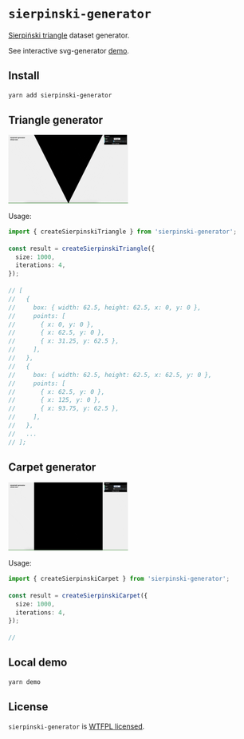 # `sierpinski-generator`

[Sierpiński triangle](https://en.wikipedia.org/wiki/Sierpi%C5%84ski_triangle) dataset generator.

See interactive svg-generator [demo](https://iam-medvedev.github.io/sierpinski-generator/).

## Install

```sh
yarn add sierpinski-generator
```

## Triangle generator

<img src="./demo/triangle.gif" width="240" />

Usage:

```ts
import { createSierpinskiTriangle } from 'sierpinski-generator';

const result = createSierpinskiTriangle({
  size: 1000,
  iterations: 4,
});

// [
//   {
//     box: { width: 62.5, height: 62.5, x: 0, y: 0 },
//     points: [
//       { x: 0, y: 0 },
//       { x: 62.5, y: 0 },
//       { x: 31.25, y: 62.5 },
//     ],
//   },
//   {
//     box: { width: 62.5, height: 62.5, x: 62.5, y: 0 },
//     points: [
//       { x: 62.5, y: 0 },
//       { x: 125, y: 0 },
//       { x: 93.75, y: 62.5 },
//     ],
//   },
//   ...
// ];
```

## Carpet generator

<img src="./demo/carpet.gif" width="240" />

Usage:

```ts
import { createSierpinskiCarpet } from 'sierpinski-generator';

const result = createSierpinskiCarpet({
  size: 1000,
  iterations: 4,
});

//
```

## Local demo

```sh
yarn demo
```

## License

`sierpinski-generator` is [WTFPL licensed](./LICENSE).
